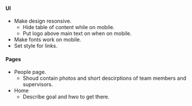 #### UI
* Make design resonsive.
    * Hide table of content while on mobile.
    * Put logo above main text on when on mobile.
* Make fonts work on mobile.
* Set style for links.

#### Pages
* People page.
    * Shoud contain photos and short descirptions of team members and supervisors.
* Home
    * Describe goal and hwo to get there.



